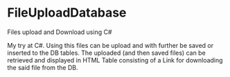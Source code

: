 # FileUploadDatabase
Files upload and Download using C#

My try at C#.
Using this files can be upload and with further be saved or inserted to the DB tables. 
The uploaded (and then saved files) can be retrieved and displayed in HTML Table consisting of a Link for downloading 
the said file from the DB.
